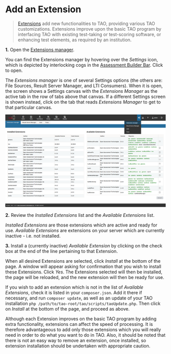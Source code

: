 <!--
created_at: 2016-12-15
authors:         
    - "Catherine Pease"
--> 

# Add an Extension

>[Extensions](../appendix/glossary.md#extension) add new functionalities to TAO, providing various TAO customizations. Extensions improve upon the basic TAO program by interfacing TAO with existing test-taking or test-scoring software, or enhancing test elements, as required by an institution.


**1.** Open the [Extensions manager](../appendix/glossary.md#extensions-manager).

You can find the Extensions manager by hovering over the *Settings* icon, which is depicted by interlocking cogs in the [Assessment Builder Bar](../appendix/glossary.md#assessment-builder-bar). Click to open.

The *Extensions manager* is one of several Settings options (the others are: File Sources, Result Server Manager, and LTI Consumers). When it is open, the screen shows a Settings canvas with the *Extensions Manager* as the active tab in the row of tabs above that canvas. If a different Settings screen is shown instead, click on the tab that reads *Extensions Manager* to get to that particular canvas.

![Extensions Manager](../resources/backend/settings/extension-manager.png)

**2.** Review the *Installed Extensions* list and the *Available Extensions* list.

*Installed Extensions* are those extensions which are active and ready for use. *Available Extensions* are extensions on your server which are currently inactive - i.e. not installed.

**3.** Install a (currently inactive) *Available Extension* by clicking on the check box at the end of the line pertaining to that Extension. 

When all desired Extensions are selected, click *Install* at the bottom of the page. A window will appear asking for  confirmation that you wish to install these Extensions.
Click *Yes*. The Extensions selected will then be installed, the page will be reloaded, and the new extension will then be ready for use. 

If you wish to add an extension which is not in the list of *Available Extensions*, check it is listed in your `composer.json`. Add it there if necessary, and run `composer update`, as well as an update of your TAO installation `php /path/to/tao-root/tao/scripts/taoUpdate.php`. Then click on *Install* at the bottom of the page, and proceed as above.


Although each Extension improves on the basic TAO program by adding extra functionality, extensions can affect the speed of processing. It is therefore advantageous to add only those extensions which you will really need in order to do what you want to do in TAO. Also, it should be noted that there is not an easy way to remove an extension, once installed, so extension installation should be undertaken with appropriate caution.

